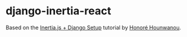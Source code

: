 # django-inertia-react

Based on the [Inertia.js + Django Setup](https://youtu.be/85-i4fr5MeU) tutorial by [Honoré Hounwanou](https://github.com/mercuryseries).
